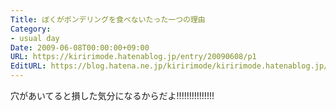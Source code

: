 ```yaml
---
Title: ぼくがポンデリングを食べないたった一つの理由
Category:
- usual day
Date: 2009-06-08T00:00:00+09:00
URL: https://kiririmode.hatenablog.jp/entry/20090608/p1
EditURL: https://blog.hatena.ne.jp/kiririmode/kiririmode.hatenablog.jp/atom/entry/8454420450078212994
---
```



穴があいてると損した気分になるからだよ!!!!!!!!!!!!!!!
